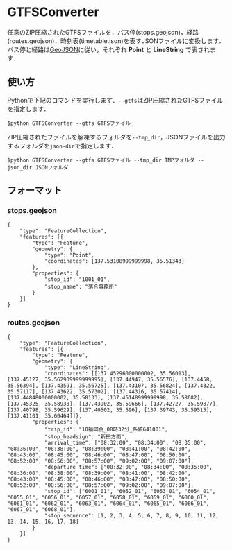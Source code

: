 # GTFSConverter

任意のZIP圧縮されたGTFSファイルを，バス停(stops.geojson)，経路(routes.geojson)，時刻表(timetable.json)を表すJSONファイルに変換します．バス停と経路は[GeoJSON](https://geojson.org/)に従い，それぞれ **Point** と **LineString** で表されます．

## 使い方

Pythonで下記のコマンドを実行します．`--gtfs`はZIP圧縮されたGTFSファイルを指定します．

```
$python GTFSConverter --gtfs GTFSファイル
```

ZIP圧縮されたファイルを解凍するフォルダを`--tmp_dir`，JSONファイルを出力するフォルダを`json-dir`で指定します．

```
$python GTFSConverter --gtfs GTFSファイル --tmp_dir TMPフォルダ --json_dir JSONフォルダ
```
## フォーマット

### stops.geojson

```
{
	"type": "FeatureCollection", 
	"features": [{
		"type": "Feature", 
		"geometry": {
			"type": "Point", 
			"coordinates": [137.53108999999998, 35.51343]
		}, 
		"properties": {
			"stop_id": "1001_01", 
			"stop_name": "落合事務所"
		}
	}]
}
```

### routes.geojson

```
{
	"type": "FeatureCollection", 
	"features": [{
		"type": "Feature", 
		"geometry": {
			"type": "LineString", 
			"coordinates": [[137.45296000000002, 35.56013], [137.45127, 35.562909999999995], [137.44947, 35.56576], [137.4458, 35.56394], [137.43591, 35.56725], [137.43107, 35.56824], [137.4322, 35.57117], [137.43622, 35.57302], [137.44316, 35.57414], [137.44848000000002, 35.58133], [137.45148999999998, 35.58682], [137.45325, 35.58938], [137.43902, 35.59666], [137.42727, 35.59877], [137.40798, 35.59629], [137.40502, 35.596], [137.39743, 35.59515], [137.41101, 35.60464]]}, 
		"properties": {
			"trip_id": "10福岡金_08時32分_系統641001", 
			"stop_headsign": "新田方面", 
			"arrival_time": ["08:32:00", "08:34:00", "08:35:00", "08:36:00", "08:38:00", "08:39:00", "08:41:00", "08:42:00", "08:43:00", "08:45:00", "08:46:00", "08:47:00", "08:50:00", "08:52:00", "08:56:00", "08:57:00", "09:02:00", "09:07:00"], 
			"departure_time": ["08:32:00", "08:34:00", "08:35:00", "08:36:00", "08:38:00", "08:39:00", "08:41:00", "08:42:00", "08:43:00", "08:45:00", "08:46:00", "08:47:00", "08:50:00", "08:52:00", "08:56:00", "08:57:00", "09:02:00", "09:07:00"], 
			"stop_id": ["6001_01", "6052_01", "6053_01", "6054_01", "6055_01", "6056_01", "6057_01", "6058_01", "6059_01", "6060_01", "6061_01", "6062_01", "6063_01", "6064_01", "6065_01", "6066_01", "6067_01", "6068_01"], 
			"stop_sequence": [1, 2, 3, 4, 5, 6, 7, 8, 9, 10, 11, 12, 13, 14, 15, 16, 17, 18]
		}
	}]
}
```
